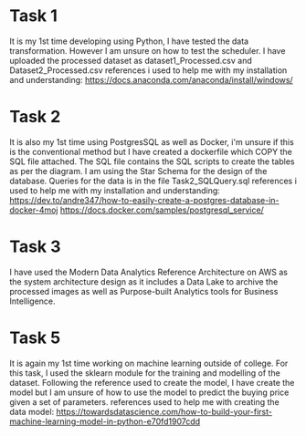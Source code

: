 # Task 1
It is my 1st time developing using Python, I have tested the data transformation. However I am unsure on how to test the scheduler.
I have uploaded the processed dataset as dataset1_Processed.csv and Dataset2_Processed.csv
references i used to help me with my installation and understanding:
https://docs.anaconda.com/anaconda/install/windows/

# Task 2
It is also my 1st time using PostgresSQL as well as Docker, i'm unsure if this is the conventional method but I have created a dockerfile which COPY the SQL file attached.
The SQL file contains the SQL scripts to create the tables as per the diagram.
I am using the Star Schema for the design of the database.
Queries for the data is in the file Task2_SQLQuery.sql
references i used to help me with my installation and understanding:
https://dev.to/andre347/how-to-easily-create-a-postgres-database-in-docker-4moj
https://docs.docker.com/samples/postgresql_service/

# Task 3
I have used the Modern Data Analytics Reference Architecture on AWS as the system architecture design as it includes a Data Lake to archive the processed images as well as Purpose-built Analytics tools for Business Intelligence.

# Task 5
It is again my 1st time working on machine learning outside of college.
For this task, I used the sklearn module for the training and modelling of the dataset.
Following the reference used to create the model, I have create the model but I am unsure of how to use the model to predict the buying price given a set of parameters.
references used to help me with creating the data model:
https://towardsdatascience.com/how-to-build-your-first-machine-learning-model-in-python-e70fd1907cdd
